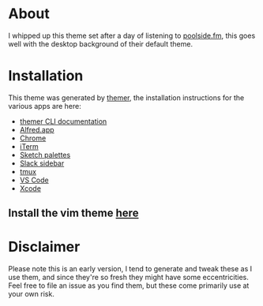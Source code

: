 # About

I whipped up this theme set after a day of listening to [poolside.fm](), this goes well with the desktop background of their default theme.

# Installation

This theme was generated by [themer](), the installation instructions for the various apps are here:
* [themer CLI documentation](https://github.com/mjswensen/themer)
* [Alfred.app](https://github.com/mjswensen/themer/tree/master/cli/packages/themer-alfred#output)
* [Chrome](https://github.com/mjswensen/themer/tree/master/cli/packages/themer-chrome#output)
* [iTerm](https://github.com/mjswensen/themer/tree/master/cli/packages/themer-iterm#output)
* [Sketch palettes](https://github.com/mjswensen/themer/tree/master/cli/packages/themer-sketch-palettes#output)
* [Slack sidebar](https://github.com/mjswensen/themer/tree/master/cli/packages/themer-slack#output)
* [tmux](https://github.com/tomselvi/themer-tmux#output)
* [VS Code](https://github.com/mjswensen/themer/tree/master/cli/packages/themer-vscode#output)
* [Xcode](https://github.com/mjswensen/themer/tree/master/cli/packages/themer-xcode#output)

## Install the vim theme [here](https://github.com/sansbrina/vim-poolside)

# Disclaimer

Please note this is an early version, I tend to generate and tweak these as I use them, and since they're so fresh they
might have some eccentricities. Feel free to file an issue as you find them, but these come primarily use at your own risk.
